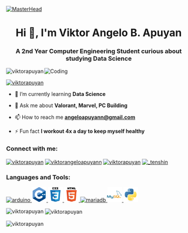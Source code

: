 [![MasterHead](https://www.mjvinnovation.com/wp-content/uploads/2021/07/Etapas-do-Data-Science-para-aplicar-na-sua-empresa.gif)](https://pbs.twimg.com/media/F-bI0mEXUAAkRXK?format=jpg&name=4096x4096)
<h1 align="center">Hi 👋, I'm Viktor Angelo B. Apuyan</h1>
<h3 align="center">A 2nd Year Computer Engineering Student curious about studying Data Science</h3>
<img align="right" alt="Coding" width="400" src="https://i.pinimg.com/originals/e8/55/4a/e8554a57c9ef57a856901f1b9add36a0.gif">

<p align="left"> <img src="https://komarev.com/ghpvc/?username=viktorapuyan&label=Profile%20views&color=0e75b6&style=flat" alt="viktorapuyan" /> </p>

<p align="left"> <a href="https://twitter.com/viktorapuyan" target="blank"><img src="https://img.shields.io/twitter/follow/viktorapuyan?logo=twitter&style=for-the-badge" alt="viktorapuyan" /></a> </p>

- 🌱 I’m currently learning **Data Science**

- 💬 Ask me about **Valorant, Marvel, PC Building**

- 📫 How to reach me **angeloapuyann@gmail.com**

- ⚡ Fun fact **I workout 4x a day to keep myself healthy**

<h3 align="left">Connect with me:</h3>
<p align="left">
<a href="https://twitter.com/viktorapuyan" target="blank"><img align="center" src="https://raw.githubusercontent.com/rahuldkjain/github-profile-readme-generator/master/src/images/icons/Social/twitter.svg" alt="viktorapuyan" height="30" width="40" /></a>
<a href="https://fb.com/viktorangeloapuyann" target="blank"><img align="center" src="https://raw.githubusercontent.com/rahuldkjain/github-profile-readme-generator/master/src/images/icons/Social/facebook.svg" alt="viktorangeloapuyann" height="30" width="40" /></a>
<a href="https://instagram.com/viktorapuyan" target="blank"><img align="center" src="https://raw.githubusercontent.com/rahuldkjain/github-profile-readme-generator/master/src/images/icons/Social/instagram.svg" alt="viktorapuyan" height="30" width="40" /></a>
<a href="https://www.youtube.com/c/_tenshin" target="blank"><img align="center" src="https://raw.githubusercontent.com/rahuldkjain/github-profile-readme-generator/master/src/images/icons/Social/youtube.svg" alt="_tenshin" height="30" width="40" /></a>
</p>

<h3 align="left">Languages and Tools:</h3>
<p align="left"> <a href="https://www.arduino.cc/" target="_blank" rel="noreferrer"> <img src="https://cdn.worldvectorlogo.com/logos/arduino-1.svg" alt="arduino" width="40" height="40"/> </a> <a href="https://www.w3schools.com/cpp/" target="_blank" rel="noreferrer"> <img src="https://raw.githubusercontent.com/devicons/devicon/master/icons/cplusplus/cplusplus-original.svg" alt="cplusplus" width="40" height="40"/> </a> <a href="https://www.w3schools.com/css/" target="_blank" rel="noreferrer"> <img src="https://raw.githubusercontent.com/devicons/devicon/master/icons/css3/css3-original-wordmark.svg" alt="css3" width="40" height="40"/> </a> <a href="https://www.w3.org/html/" target="_blank" rel="noreferrer"> <img src="https://raw.githubusercontent.com/devicons/devicon/master/icons/html5/html5-original-wordmark.svg" alt="html5" width="40" height="40"/> </a> <a href="https://mariadb.org/" target="_blank" rel="noreferrer"> <img src="https://www.vectorlogo.zone/logos/mariadb/mariadb-icon.svg" alt="mariadb" width="40" height="40"/> </a> <a href="https://www.mysql.com/" target="_blank" rel="noreferrer"> <img src="https://raw.githubusercontent.com/devicons/devicon/master/icons/mysql/mysql-original-wordmark.svg" alt="mysql" width="40" height="40"/> </a> <a href="https://www.python.org" target="_blank" rel="noreferrer"> <img src="https://raw.githubusercontent.com/devicons/devicon/master/icons/python/python-original.svg" alt="python" width="40" height="40"/> </a> </p>

<p><img align="left" src="https://github-readme-stats.vercel.app/api/top-langs?username=viktorapuyan&show_icons=true&locale=en&layout=compact" alt="viktorapuyan" /></p>

<p>&nbsp;<img align="center" src="https://github-readme-stats.vercel.app/api?username=viktorapuyan&show_icons=true&locale=en" alt="viktorapuyan" /></p>

<p><img align="center" src="https://github-readme-streak-stats.herokuapp.com/?user=viktorapuyan&" alt="viktorapuyan" /></p>
